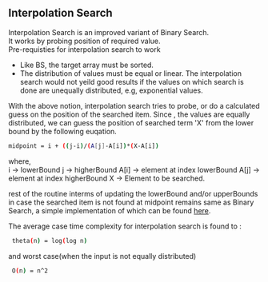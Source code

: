 ## Interpolation Search

Interpolation Search is an improved variant of Binary Search.  
It works by probing position of required value.  
Pre-requisties for interpolation search to work  

- Like BS, the target array must be sorted.
- The distribution of values must be equal or linear. The interpolation search would not yeild good results if the values on which search is done are unequally distributed, e.g, exponential values.

With the above notion, interpolation search tries to probe, or do a calculated guess on the position of the searched item.
Since , the values are equally distributed, we can guess the position of searched term 'X' from the lower bound by the following euqation.  

```sh
midpoint = i + ((j-i)/(A[j]-A[i])*(X-A[i])
```
where,  
i -> lowerBound
j -> higherBound
A[i] -> element at index lowerBound
A[j] -> element at index higherBound
X -> Element to be searched.  

rest of the routine interms of updating the lowerBound and/or upperBounds in case the searched item is not found at midpoint remains same as Binary Search, a simple implementation of which can be found [here](https://github.com/saptar/DSA/tree/DSA_binary_search/DSA_binary_search).

The average case time complexity for interpolation search is found to :  
```sh
 theta(n) = log(log n)
```
and worst case(when the input is not equally distributed)  
```sh
 O(n) = n^2
```
